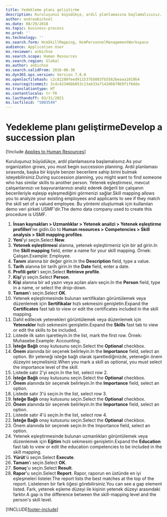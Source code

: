 ```yaml
---
title: Yedekleme planı geliştirme
description: Kuruluşunuz büyüdükçe, ardıl planlamasına başlamalısınız.
author: andreabichsel
ms.date: 08/29/2018
ms.topic: business-process
ms.prod: ''
ms.technology: ''
ms.search.form: HcmSkillMapping, HcmPersonnelManagementWorkspace
audience: Application User
ms.reviewer: anbichse
ms.search.scope: Human Resources
ms.search.region: Global
ms.author: anbichse
ms.search.validFrom: 2016-06-30
ms.dyn365.ops.version: Version 7.0.0
ms.openlocfilehash: c2c82280feed911537b5803fb55626eaaa1019b4
ms.sourcegitcommit: 3cdc42346bb653c13ab33a7142dbb7969f1f6dda
ms.translationtype: HT
ms.contentlocale: tr-TR
ms.lasthandoff: 03/31/2021
ms.locfileid: "5803549"
---
```

# <a name="develop-a-succession-plan"></a><span data-ttu-id="8acaf-103">Yedekleme planı geliştirme</span><span class="sxs-lookup"><span data-stu-id="8acaf-103">Develop a succession plan</span></span>

[!include [Applies to Human Resources](../includes/applies-to-hr.md)]

<span data-ttu-id="8acaf-104">Kuruluşunuz büyüdükçe, ardıl planlamasına başlamalısınız.</span><span class="sxs-lookup"><span data-stu-id="8acaf-104">As your organization grows, you must begin succession planning.</span></span> <span data-ttu-id="8acaf-105">Ardıl planlaması sırasında, başka bir kişiyle benzer becerilere sahip birini bulmak isteyebilirsiniz.</span><span class="sxs-lookup"><span data-stu-id="8acaf-105">During succession planning, you might want to find someone who has similar skills to another person.</span></span> <span data-ttu-id="8acaf-106">Yetenek eşleştirmesi, mevcut çalışanlarınızı ve başvuranlarınızı analiz ederek değerli bir çalışanın becerileriyle eşleşip eşleşmediğini görmenizi sağlar.</span><span class="sxs-lookup"><span data-stu-id="8acaf-106">Skill mapping allows you to analyze your existing employees and applicants to see if they match the skill set of a valued employee.</span></span> <span data-ttu-id="8acaf-107">Bu yöntemi oluşturmak için kullanılan demo veri şirketi USMF'dir.</span><span class="sxs-lookup"><span data-stu-id="8acaf-107">The demo data company used to create this procedure is USMF.</span></span>

1. <span data-ttu-id="8acaf-108">**İnsan kaynakları > Uzmanlıklar > Yetenek analizi > Yetenek eşleştirme profilleri**'ne gidin.</span><span class="sxs-lookup"><span data-stu-id="8acaf-108">Go to **Human resources > Competencies > Skill analysis > Skill mapping profiles**.</span></span>
2. <span data-ttu-id="8acaf-109">**Yeni**'yi seçin.</span><span class="sxs-lookup"><span data-stu-id="8acaf-109">Select **New**.</span></span>
3. <span data-ttu-id="8acaf-110">**Yetenek eşleştirmesi** alanına, yetenek eşleştirmeniz için bir ad girin.</span><span class="sxs-lookup"><span data-stu-id="8acaf-110">In the **Skill mapping** field, enter a name for your skill mapping.</span></span> <span data-ttu-id="8acaf-111">Örnek: Çalışan.</span><span class="sxs-lookup"><span data-stu-id="8acaf-111">Example: Employee.</span></span>
4. <span data-ttu-id="8acaf-112">**Tanım** alanına bir değer girin.</span><span class="sxs-lookup"><span data-stu-id="8acaf-112">In the **Description** field, type a value.</span></span>
5. <span data-ttu-id="8acaf-113">**Tarih** alanına bir tarih girin.</span><span class="sxs-lookup"><span data-stu-id="8acaf-113">In the **Date** field, enter a date.</span></span>
6. <span data-ttu-id="8acaf-114">**Profili getir**'i seçin.</span><span class="sxs-lookup"><span data-stu-id="8acaf-114">Select **Retrieve profile**.</span></span>
7. <span data-ttu-id="8acaf-115">**Kişi**'yi seçin.</span><span class="sxs-lookup"><span data-stu-id="8acaf-115">Select **Person**.</span></span>
8. <span data-ttu-id="8acaf-116">**Kişi** alanına bir ad yazın veya açılan alanı seçin.</span><span class="sxs-lookup"><span data-stu-id="8acaf-116">In the **Person** field, type in a name, or select the drop-down.</span></span>
9. <span data-ttu-id="8acaf-117">**Tamam**'ı seçin.</span><span class="sxs-lookup"><span data-stu-id="8acaf-117">Select **OK**.</span></span>
10. <span data-ttu-id="8acaf-118">Yetenek eşleştirmesinde bulunan sertifikaları görüntülemek veya düzenlemek için **Sertifikalar** hızlı sekmesini genişletin.</span><span class="sxs-lookup"><span data-stu-id="8acaf-118">Expand the **Certificates** fast tab to view or edit the certificates included in the skill mapping.</span></span>
11. <span data-ttu-id="8acaf-119">Dahil edilecek yetenekleri görüntülemek veya düzenlemek için **Yetenekler** hızlı sekmesini genişletin.</span><span class="sxs-lookup"><span data-stu-id="8acaf-119">Expand the **Skills** fast tab to view or edit the skills to be included.</span></span>
12. <span data-ttu-id="8acaf-120">Listede ilk satırı işaretleyin.</span><span class="sxs-lookup"><span data-stu-id="8acaf-120">In the list, mark the first row.</span></span> <span data-ttu-id="8acaf-121">Örnek: Muhasebe.</span><span class="sxs-lookup"><span data-stu-id="8acaf-121">Example:  Accounting.</span></span>
13. <span data-ttu-id="8acaf-122">**İsteğe Bağlı** onay kutusunu seçin.</span><span class="sxs-lookup"><span data-stu-id="8acaf-122">Select the **Optional** checkbox.</span></span>
14. <span data-ttu-id="8acaf-123">**Önem** alanında bir seçenek belirleyin.</span><span class="sxs-lookup"><span data-stu-id="8acaf-123">In the **Importance** field, select an option.</span></span> <span data-ttu-id="8acaf-124">Bir yeteneği isteğe bağlı olarak işaretlediğinizde, yeteneğin önem düzeyini seçmelisiniz.</span><span class="sxs-lookup"><span data-stu-id="8acaf-124">When you mark a skill as optional, you must select the importance level of the skill.</span></span>  
15. <span data-ttu-id="8acaf-125">Listede satır 2'yi seçin.</span><span class="sxs-lookup"><span data-stu-id="8acaf-125">In the list, select row 2.</span></span>
16. <span data-ttu-id="8acaf-126">**İsteğe Bağlı** onay kutusunu seçin.</span><span class="sxs-lookup"><span data-stu-id="8acaf-126">Select the **Optional** checkbox.</span></span>
17. <span data-ttu-id="8acaf-127">**Önem** alanında bir seçenek belirleyin.</span><span class="sxs-lookup"><span data-stu-id="8acaf-127">In the **Importance** field, select an option.</span></span>
18. <span data-ttu-id="8acaf-128">Listede satır 3'ü seçin.</span><span class="sxs-lookup"><span data-stu-id="8acaf-128">In the list, select row 3.</span></span>
19. <span data-ttu-id="8acaf-129">**İsteğe Bağlı** onay kutusunu seçin.</span><span class="sxs-lookup"><span data-stu-id="8acaf-129">Select the **Optional** checkbox.</span></span>
20. <span data-ttu-id="8acaf-130">**Önem** alanında bir seçenek belirleyin.</span><span class="sxs-lookup"><span data-stu-id="8acaf-130">In the **Importance** field, select an option.</span></span>
21. <span data-ttu-id="8acaf-131">Listede satır 4'ü seçin.</span><span class="sxs-lookup"><span data-stu-id="8acaf-131">In the list, select row 4.</span></span>
22. <span data-ttu-id="8acaf-132">**İsteğe Bağlı** onay kutusunu seçin.</span><span class="sxs-lookup"><span data-stu-id="8acaf-132">Select the **Optional** checkbox.</span></span>
23. <span data-ttu-id="8acaf-133">Önem alanında bir seçenek seçin.</span><span class="sxs-lookup"><span data-stu-id="8acaf-133">In the Importance field, select an option.</span></span>
24. <span data-ttu-id="8acaf-134">Yetenek eşleştirmesinde bulunan uzmanlıkları görüntülemek veya düzenlemek için **Eğitim** hızlı sekmesini genişletin.</span><span class="sxs-lookup"><span data-stu-id="8acaf-134">Expand the **Education** fast tab to view or edit the education competencies to be included in the skill mapping.</span></span>
25. <span data-ttu-id="8acaf-135">**Yürüt**'ü seçin.</span><span class="sxs-lookup"><span data-stu-id="8acaf-135">Select **Execute**.</span></span>
26. <span data-ttu-id="8acaf-136">**Tamam**'ı seçin.</span><span class="sxs-lookup"><span data-stu-id="8acaf-136">Select **OK**.</span></span>
27. <span data-ttu-id="8acaf-137">**Sonuç**'u seçin.</span><span class="sxs-lookup"><span data-stu-id="8acaf-137">Select **Result**.</span></span>
28. <span data-ttu-id="8acaf-138">**Rapor**'u seçin.</span><span class="sxs-lookup"><span data-stu-id="8acaf-138">Select **Report**.</span></span> <span data-ttu-id="8acaf-139">Rapor, raporun en üstünde en iyi eşleşmeleri listeler.</span><span class="sxs-lookup"><span data-stu-id="8acaf-139">The report lists the best matches at the top of the report.</span></span> <span data-ttu-id="8acaf-140">Listelenen bir fark öğesi görebilirsiniz.</span><span class="sxs-lookup"><span data-stu-id="8acaf-140">You can see a gap element listed.</span></span> <span data-ttu-id="8acaf-141">Fark, yetenek eşleme düzeyi ile kişinin yetenek düzeyi arasındaki farktır.</span><span class="sxs-lookup"><span data-stu-id="8acaf-141">A gap is the difference between the skill-mapping level and the person's skill level.</span></span>  



[!INCLUDE[footer-include](../includes/footer-banner.md)]